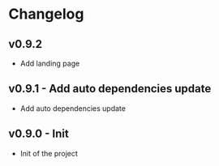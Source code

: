 # Changelog

## v0.9.2

- Add landing page

## v0.9.1 - Add auto dependencies update

- Add auto dependencies update

## v0.9.0 - Init

- Init of the project
